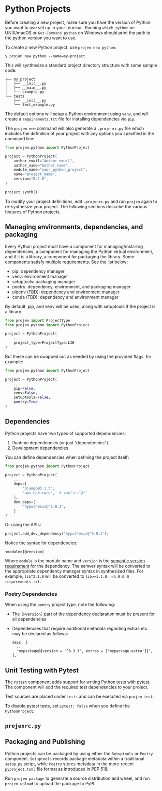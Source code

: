 # Python Projects

Before creating a new project, make sure you have the version of Python you want
to use set up in your terminal. Running `which python` on UNIX/macOS or
`Get-Command python` on Windows should print the path to the python version you
want to use.

To create a new Python project, use `projen new python`:

```shell
$ projen new python --name=my-project
```

This will synthesize a standard project directory structure with some sample
code.

```shell
├── my_project
│   ├── __init__.py
│   ├── __main__.py
│   └── example.py
└── tests
    ├── __init__.py
    └── test_example.py
```

The default options will setup a Python environment using `venv`, and will
create a `requirements.txt` file for installing dependencies via `pip`.

The `projen new` command will also generate a `.projenrc.py` file which includes
the definition of your project with any options you specified in the command
line:

```python
from projen.python import PythonProject

project = PythonProject(
    author_email="Author email",
    author_name="Author name",
    module_name="your_python_project",
    name="project_name",
    version="0.1.0",
)

project.synth()
```

To modify your project definitions, edit `.projenrc.py` and run `projen` again
to re-synthesize your project. The following sections describe the various features of Python projects.

## Managing environments, dependencies, and packaging

Every Python project must have a component for managing/installing dependencies,
a component for managing the Python virtual environment, and if it is a library,
a component for packaging the library. Some components satisfy multiple
requirements. See the list below:

- pip: dependency manager
- venv: environment manager
- setuptools: packaging manager
- poetry: dependency, environment, and packaging manager
- pipenv (TBD): dependency and environment manager
- conda (TBD): dependency and environment manager

By default, pip, and venv will be used, along with setuptools if the project is a library:

```python
from projen import ProjectType
from projen.python import PythonProject

project = PythonProject(
    ...
    project_type=ProjectType.LIB
)
```

But these can be swapped out as needed by using the provided flags, for example:

```python
from projen.python import PythonProject

project = PythonProject(
    ...
    pip=False,
    venv=False,
    setuptools=False,
    poetry=True
)
```

## Dependencies

Python projects have two types of supported dependencies:

1. Runtime dependencies (or just "dependencies").
2. Development dependencies

You can define dependencies when defining the project itself:

```python
from projen.python import PythonProject

project = PythonProject(
    ...
    deps=[
        'Django@3.1.5',
        'aws-cdk.core',  # implies"@*"
    ],
    dev_deps=[
        'hypothesis@^6.0.3',
    ]
)
```

Or using the APIs:

```python
project.add_dev_dependency('hypothesis@^6.0.3');
```

Notice the syntax for dependencies:

```text
<module>[@version]
```

Where `module` is the module name and `version` is the [semantic version
requirement](https://semver.org) for the dependency. The semver syntax will be
converted to the appropriate dependency manager syntax in synthesized files. For
example, `lib^3.1.0` will be converted to `lib>=3.1.0, <4.0.0` in
`requirements.txt`.

### Poetry Dependencies

When using the `poetry` project type, note the following:

* The `[@version]` part of the dependency declaration must be present for all dependencies
* Dependencies that require additional metadata regarding extras etc. may be declared as
  follows:

  ```text
  deps: [
    ...
    "mypackage@{version = '^3.3.3', extras = ['mypackage-extra']}",
  ],
  ```

## Unit Testing with Pytest

The `Pytest` component adds support for writing Python tests with
[pytest](https://pytest.org/). The component will add the required test
dependencies to your project.

Test sources are placed under `tests` and can be executed via `projen test`.

To disable pytest tests, set `pytest: false` when you define the
`PythonProject`.

## `projenrc.py`

## Packaging and Publishing

Python projects can be packaged by using either the `Setuptools` or `Poetry`
component. `Setuptools` records package metadata within a traditional `setup.py`
script, while `Poetry` stores metadata in the more-recent `pyproject.toml` file
format as introduced in PEP 518.

Run `projen package` to generate a source distribution and wheel, and run
`projen upload` to upload the package to PyPI.

